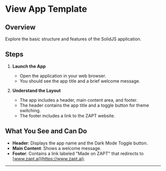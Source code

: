 # View App Template

## Overview

Explore the basic structure and features of the SolidJS application.

## Steps

1. **Launch the App**
   - Open the application in your web browser.
   - You should see the app title and a brief welcome message.

2. **Understand the Layout**
   - The app includes a header, main content area, and footer.
   - The header contains the app title and a toggle button for theme switching.
   - The footer includes a link to the ZAPT website.

## What You See and Can Do

- **Header**: Displays the app name and the Dark Mode Toggle button.
- **Main Content**: Shows a welcome message.
- **Footer**: Contains a link labeled "Made on ZAPT" that redirects to [www.zapt.ai](https://www.zapt.ai).

---